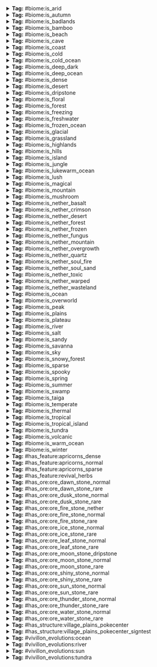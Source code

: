
<details>
<summary><b>Tag:</b> #biome:is_arid</summary>

- #cobblemon:is_sandy
- #cobblemon:is_savanna

</details>

<details>
<summary><b>Tag:</b> #biome:is_autumn</summary>

- #cobblemon:is_arid
- #cobblemon:is_cold_ocean
- #cobblemon:is_mountain
- #cobblemon:is_mushroom
- #cobblemon:is_taiga
- terralith:skylands_autumn
- wythers:autumnal_birch_forest
- wythers:autumnal_crags
- wythers:autumnal_flower_forest
- wythers:autumnal_forest_edge
- wythers:autumnal_forest
- wythers:autumnal_plains
- wythers:autumnal_swamp
- wythers:harvest_fields

</details>

<details>
<summary><b>Tag:</b> #biome:is_badlands</summary>

- #minecraft:is_badlands
- #c:mesa
- terralith:ashen_savanna
- terralith:red_oasis
- terralith:warped_mesa
- terralith:white_mesa
- wythers:danakil_desert

</details>

<details>
<summary><b>Tag:</b> #biome:is_bamboo</summary>

- minecraft:bamboo_jungle
- wythers:bamboo_jungle_canyon
- wythers:bamboo_jungle_highlands
- wythers:bamboo_jungle_swamp
- wythers:bamboo_swamp
- wythers:jade_highlands
- wythers:sakura_forest
- wythers:sandy_jungle
- wythers:sparse_bamboo_jungle

</details>

<details>
<summary><b>Tag:</b> #biome:is_beach</summary>

- #minecraft:is_beach
- wythers:guelta
- wythers:sand_dunes

</details>

<details>
<summary><b>Tag:</b> #biome:is_cave</summary>

- minecraft:dripstone_caves
- minecraft:lush_caves
- #c:caves
- #c:underground
- #forge:is_underground
- terralith:cave/andesite_caves
- terralith:cave/desert_caves
- terralith:cave/diorite_caves
- terralith:cave/fungal_caves
- terralith:cave/granite_caves
- terralith:cave/infested_caves
- terralith:cave/thermal_caves
- terralith:cave/underground_jungle
- wythers:calcite_caverns
- wythers:deep_dark_incursion
- wythers:deep_underground
- wythers:fungous_dripstone_caves
- wythers:lichenous_caves
- wythers:lichenous_dripstone_caves
- wythers:lush_dripstone_caves
- wythers:lush_fungous_dripstone_caves
- wythers:lush_shroom_caves
- wythers:mossy_caves
- wythers:mossy_dripstone_caves
- wythers:mushroom_caves
- wythers:underground
- wythers:volcanic_chamber

</details>

<details>
<summary><b>Tag:</b> #biome:is_coast</summary>

- minecraft:stony_shore
- #cobblemon:is_beach
- #c:stony_shores
- terralith:basalt_cliffs
- terralith:granite_cliffs
- terralith:white_cliffs
- wythers:calcite_coast
- wythers:coastal_mangroves
- wythers:cold_island
- wythers:cold_stony_shore
- wythers:deepslate_shore
- wythers:frigid_island
- wythers:frozen_island
- wythers:gravelly_beach
- wythers:icy_shore
- wythers:mediterranean_island
- wythers:temperate_island
- wythers:tropical_island
- wythers:warm_stony_shore

</details>

<details>
<summary><b>Tag:</b> #biome:is_cold</summary>

- #cobblemon:is_cold_ocean
- #cobblemon:is_freezing
- #cobblemon:is_peak
- #cobblemon:is_taiga
- #cobblemon:is_tundra
- #byg:is_cold
- #c:climate_cold
- #forge:is_cold/overworld
- wythers:berry_bog

</details>

<details>
<summary><b>Tag:</b> #biome:is_cold_ocean</summary>

- minecraft:cold_ocean
- minecraft:deep_cold_ocean
- #cobblemon:is_frozen_ocean

</details>

<details>
<summary><b>Tag:</b> #biome:is_deep_dark</summary>

- minecraft:deep_dark
- terralith:cave/crystal_caves
- terralith:cave/deep_caves
- terralith:cave/frostfire_caves
- terralith:cave/mantle_caves
- terralith:cave/tuff_caves
- wythers:deep_dark_forest
- wythers:deep_dark_incursion

</details>

<details>
<summary><b>Tag:</b> #biome:is_deep_ocean</summary>

- #minecraft:is_deep_ocean
- #c:deep_ocean
- wythers:deep_icy_ocean

</details>

<details>
<summary><b>Tag:</b> #biome:is_dense</summary>

- minecraft:dark_forest
- minecraft:mangrove_swamp
- #cobblemon:is_jungle
- #c:vegetation_dense
- #forge:is_dense
- #forge:is_dense/overworld

</details>

<details>
<summary><b>Tag:</b> #biome:is_desert</summary>

- minecraft:desert
- #byg:is_desert
- #c:desert
- #wythers:is_desert
- terralith:ancient_sands
- terralith:desert_canyon
- terralith:cave/desert_caves
- terralith:desert_oasis
- terralith:desert_spires
- terralith:lush_desert
- terralith:red_oasis
- terralith:sandstone_valley
- wythers:badlands_desert
- wythers:desert_island
- wythers:kwongan_heath
- wythers:outback_desert
- wythers:red_desert
- wythers:sandy_jungle

</details>

<details>
<summary><b>Tag:</b> #biome:is_dripstone</summary>

- minecraft:dripstone_caves
- terralith:fractured_savanna
- terralith:stony_spires
- wythers:fungous_dripstone_caves
- wythers:lichenous_dripstone_caves
- wythers:lush_dripstone_caves
- wythers:lush_fungous_dripstone_caves
- wythers:mossy_dripstone_caves

</details>

<details>
<summary><b>Tag:</b> #biome:is_floral</summary>

- minecraft:cherry_grove
- minecraft:flower_forest
- minecraft:meadow
- minecraft:sunflower_plains
- #byg:is_floral
- #c:floral
- #c:flower_forests
- byg:amaranth_fields
- byg:allium_fields
- byg:rose_fields
- byg:skyris_vale
- byg:cherry_blossom_forest
- byg:orchard
- terralith:blooming_plateau
- terralith:blooming_valley
- terralith:lavender_forest
- terralith:lavender_valley
- terralith:sakura_grove
- terralith:sakura_valley
- wythers:autumnal_flower_forest
- wythers:flowering_pantanal
- wythers:jacaranda_savanna
- wythers:lapacho_plains
- wythers:sakura_forest
- wythers:spring_flower_fields
- wythers:spring_flower_forest

</details>

<details>
<summary><b>Tag:</b> #biome:is_forest</summary>

- #minecraft:is_forest
- minecraft:cherry_grove
- #c:flower_forests
- #c:tree_deciduous
- terralith:alpha_islands
- terralith:alpha_islands_winter
- terralith:blooming_valley
- terralith:forested_highlands
- terralith:lavender_forest
- terralith:lavender_valley
- terralith:mirage_isles
- terralith:sakura_grove
- terralith:sakura_valley
- terralith:temperate_highlands
- wythers:dry_tropical_forest
- wythers:birch_taiga
- wythers:boreal_forest_red
- wythers:boreal_forest_yellow
- wythers:subtropical_forest
- wythers:tangled_forest
- wythers:tropical_forest

</details>

<details>
<summary><b>Tag:</b> #biome:is_freezing</summary>

- minecraft:frozen_river
- minecraft:jagged_peaks
- minecraft:snowy_beach
- minecraft:snowy_plains
- minecraft:snowy_slopes
- #cobblemon:is_frozen_ocean
- #cobblemon:is_glacial
- #cobblemon:is_snowy_forest
- #byg:is_snowy
- #c:snowy
- #forge:is_snowy
- byg:cardinal_tundra
- terralith:emerald_peaks
- terralith:scarlet_mountains
- terralith:skylands_winter
- terralith:snowy_badlands
- wythers:crimson_tundra
- wythers:frozen_island
- wythers:snowy_bog
- wythers:snowy_canyon
- wythers:snowy_peaks
- wythers:snowy_tundra

</details>

<details>
<summary><b>Tag:</b> #biome:is_freshwater</summary>

- #cobblemon:is_river
- #cobblemon:is_swamp
- wythers:desert_lakes
- wythers:guelta
- wythers:tropical_forest_river

</details>

<details>
<summary><b>Tag:</b> #biome:is_frozen_ocean</summary>

- minecraft:deep_frozen_ocean
- minecraft:frozen_ocean
- terralith:frozen_cliffs
- wythers:deep_icy_ocean
- wythers:icy_ocean

</details>

<details>
<summary><b>Tag:</b> #biome:is_glacial</summary>

- minecraft:frozen_peaks
- minecraft:ice_spikes
- #byg:is_icy
- #c:icy
- terralith:cave/frostfire_caves
- terralith:frozen_cliffs
- terralith:glacial_chasm
- wythers:glacial_cliffs
- wythers:ice_cap
- wythers:icy_crags
- wythers:frozen_island

</details>

<details>
<summary><b>Tag:</b> #biome:is_grassland</summary>

- #cobblemon:is_plains
- #cobblemon:is_savanna

</details>

<details>
<summary><b>Tag:</b> #biome:is_highlands</summary>

- minecraft:meadow
- terralith:alpine_highlands
- terralith:arid_highlands
- terralith:blooming_plateau
- terralith:highlands
- wythers:bamboo_jungle_highlands
- wythers:eucalyptus_deanei_forest
- wythers:forested_highlands
- wythers:highlands
- wythers:huangshan_highlands
- wythers:highland_tropical_rainforest
- wythers:jade_highlands
- wythers:wistman_woods

</details>

<details>
<summary><b>Tag:</b> #biome:is_hills</summary>

- #minecraft:is_hill
- #cobblemon:is_highlands
- #c:mountain_slope
- #forge:is_slope
- terralith:blooming_valley
- terralith:forested_highlands
- terralith:lavender_valley
- terralith:lush_valley
- terralith:moonlight_valley
- terralith:sakura_valley
- terralith:savanna_slopes
- terralith:temperate_highlands
- terralith:yosemite_lowlands
- wythers:autumnal_crags
- wythers:ayers_rock
- wythers:icy_crags
- wythers:old_growth_taiga_crags
- wythers:taiga_crags
- wythers:temperate_rainforest_crags
- wythers:thermal_taiga_crags
- wythers:windswept_jungle

</details>

<details>
<summary><b>Tag:</b> #biome:is_island</summary>

- minecraft:mushroom_fields
- #cobblemon:is_tropical_island
- byg:lush_stacks
- terralith:alpha_islands
- terralith:alpha_islands_winter
- terralith:mirage_isles
- terralith:warped_mesa
- wythers:cold_island
- wythers:desert_island
- wythers:frigid_island
- wythers:frozen_island
- wythers:jungle_island
- wythers:mediterranean_island
- wythers:mediterranean_island_thermal_springs
- wythers:mushroom_island
- wythers:temperate_island
- wythers:tropical_island

</details>

<details>
<summary><b>Tag:</b> #biome:is_jungle</summary>

- #minecraft:is_jungle
- terralith:cave/underground_jungle
- wythers:dripleaf_swamp
- wythers:eucalyptus_deanei_forest
- wythers:highland_tropical_rainforest
- wythers:humid_tropical_grassland
- wythers:jungle_canyon
- wythers:subtropical_forest
- wythers:subtropical_forest_edge
- wythers:subtropical_grassland
- wythers:tropical_forest
- wythers:tropical_forest_canyon
- wythers:tropical_grassland
- wythers:tropical_island
- wythers:tropical_rainforest

</details>

<details>
<summary><b>Tag:</b> #biome:is_lukewarm_ocean</summary>

- minecraft:deep_lukewarm_ocean
- minecraft:lukewarm_ocean
- wythers:tropical_beach
- wythers:tropical_island
- wythers:warm_stony_shore

</details>

<details>
<summary><b>Tag:</b> #biome:is_lush</summary>

- minecraft:lush_caves
- #forge:is_lush
- byg:lush_stacks
- terralith:cave/underground_jungle
- wythers:lichenous_caves
- wythers:lichenous_dripstone_caves
- wythers:lush_dripstone_caves
- wythers:lush_fungous_dripstone_caves
- wythers:lush_shroom_caves

</details>

<details>
<summary><b>Tag:</b> #biome:is_magical</summary>

- minecraft:dark_forest
- #byg:is_magical
- #wythers:is_dark_forest
- byg:skyris_vale
- terralith:amethyst_canyon
- terralith:amethyst_rainforest
- terralith:mirage_isles
- terralith:moonlight_grove
- terralith:moonlight_valley
- wythers:lantern_river
- wythers:mushroom_island
- wythers:snowy_thermal_taiga

</details>

<details>
<summary><b>Tag:</b> #biome:is_mountain</summary>

- #minecraft:is_mountain
- #cobblemon:is_hills
- #forge:is_mountain
- terralith:stony_spires
- terralith:volcanic_peaks
- terralith:windswept_spires
- terralith:yosemite_cliffs
- wythers:tibesti_mountains
- wythers:tropical_volcano
- wythers:tsingy_forest
- wythers:volcano

</details>

<details>
<summary><b>Tag:</b> #biome:is_mushroom</summary>

- minecraft:dark_forest
- minecraft:mushroom_fields
- #c:mushroom
- #forge:is_mushroom
- terralith:cave/fungal_caves
- terralith:mirage_isles
- wythers:ancient_taiga
- wythers:deep_dark_incursion

</details>

<details>
<summary><b>Tag:</b> #biome:is_nether_basalt</summary>

- minecraft:basalt_deltas
- cinderscapes:blackstone_shales
- incendium:ash_barrens
- incendium:volcanic_deltas
- incendium:withered_forest

</details>

<details>
<summary><b>Tag:</b> #biome:is_nether_crimson</summary>

- minecraft:crimson_forest
- betternether:crimson_glowing_woods
- betternether:crimson_pinewood
- betternether:nether_swampland
- betternether:nether_swampland_terraces
- byg:crimson_gardens
- gardens_of_the_dead:whistling_woods

</details>

<details>
<summary><b>Tag:</b> #biome:is_nether_desert</summary>

- minecraft:soul_sand_valley
- betternether:gravel_desert
- byg:quartz_desert
- byg:warped_desert
- incendium:infernal_dunes
- incendium:weeping_valley

</details>

<details>
<summary><b>Tag:</b> #biome:is_nether_forest</summary>

- betternether:nether_jungle
- betternether:nether_swampland
- betternether:nether_swampland_terraces
- byg:weeping_mire
- byg:withering_woods

</details>

<details>
<summary><b>Tag:</b> #biome:is_nether_frozen</summary>

- byg:subzero_hypogeal

</details>

<details>
<summary><b>Tag:</b> #biome:is_nether_fungus</summary>

- minecraft:crimson_forest
- minecraft:warped_forest
- betternether:crimson_glowing_woods
- betternether:crimson_pinewood
- betternether:mushroom_forest
- betternether:mushroom_forest_edge
- betternether:old_fungiwoods
- betternether:old_warped_woods
- byg:crimson_gardens
- byg:embur_bog
- byg:glowstone_garden
- byg:wailing_garth
- cinderscapes:luminous_grove
- gardens_of_the_dead:whistling_woods
- gardens_of_the_dead:soulblight_forest
- incendium:inverted_forest

</details>

<details>
<summary><b>Tag:</b> #biome:is_nether_mountain</summary>

- minecraft:basalt_deltas
- incendium:volcanic_deltas

</details>

<details>
<summary><b>Tag:</b> #biome:is_nether_overgrowth</summary>

- betternether:bone_reef
- betternether:nether_grasslands
- betternether:soul_plain
- betternether:sulfuric_bone_reef
- byg:sythian_torrids

</details>

<details>
<summary><b>Tag:</b> #biome:is_nether_quartz</summary>

- byg:quartz_desert
- cinderscapes:quartz_cavern
- incendium:quartz_flats

</details>

<details>
<summary><b>Tag:</b> #biome:is_nether_soul_fire</summary>

- minecraft:soul_sand_valley
- byg:subzero_hypogeal
- byg:warped_desert
- incendium:quartz_flats
- incendium:weeping_valley

</details>

<details>
<summary><b>Tag:</b> #biome:is_nether_soul_sand</summary>

- minecraft:soul_sand_valley
- betternether:soul_plain
- betternether:wart_forest
- betternether:wart_forest_edge
- byg:wailing_garth
- byg:warped_desert
- cinderscapes:ashy_shoals
- cinderscapes:blackstone_shales
- gardens_of_the_dead:soulblight_forest
- incendium:weeping_valley

</details>

<details>
<summary><b>Tag:</b> #biome:is_nether_toxic</summary>

- byg:brimstone_caverns
- byg:wailing_garth
- incendium:toxic_heap

</details>

<details>
<summary><b>Tag:</b> #biome:is_nether_warped</summary>

- minecraft:warped_forest
- betternether:nether_jungle
- betternether:old_warped_woods
- byg:wailing_garth
- byg:warped_desert

</details>

<details>
<summary><b>Tag:</b> #biome:is_nether_wasteland</summary>

- minecraft:nether_wastes
- betternether:magma_land
- betternether:poor_nether_grasslands
- byg:brimstone_caverns
- byg:magma_wastes
- cinderscapes:ashy_shoals
- cinderscapes:quartz_cavern
- incendium:ash_barrens
- incendium:toxic_heap

</details>

<details>
<summary><b>Tag:</b> #biome:is_ocean</summary>

- #minecraft:is_ocean
- #cobblemon:is_coast
- #cobblemon:is_cold_ocean
- #cobblemon:is_deep_ocean
- #cobblemon:is_frozen_ocean
- #cobblemon:is_lukewarm_ocean
- #cobblemon:is_warm_ocean

</details>

<details>
<summary><b>Tag:</b> #biome:is_overworld</summary>

- #cobblemon:is_arid
- #cobblemon:is_cave
- #cobblemon:is_coast
- #cobblemon:is_cold
- #cobblemon:is_deep_dark
- #cobblemon:is_floral
- #cobblemon:is_forest
- #cobblemon:is_freshwater
- #cobblemon:is_grassland
- #cobblemon:is_highlands
- #cobblemon:is_island
- #cobblemon:is_jungle
- #cobblemon:is_magical
- #cobblemon:is_mountain
- #cobblemon:is_mushroom
- #cobblemon:is_ocean
- #minecraft:is_overworld
- #cobblemon:is_sky
- #cobblemon:is_spooky
- #cobblemon:is_temperate
- #cobblemon:is_thermal
- #cobblemon:is_volcanic

</details>

<details>
<summary><b>Tag:</b> #biome:is_peak</summary>

- minecraft:frozen_peaks
- minecraft:jagged_peaks
- minecraft:snowy_slopes
- minecraft:stony_peaks
- #c:mountain_peak
- #forge:is_peak
- terralith:emerald_peaks
- terralith:rocky_mountains
- terralith:scarlet_mountains
- terralith:windswept_spires
- wythers:andesite_crags
- wythers:aspen_crags

</details>

<details>
<summary><b>Tag:</b> #biome:is_plains</summary>

- minecraft:plains
- minecraft:sunflower_plains
- #cobblemon:is_highlands
- #byg:is_plain
- #c:plains
- #forge:is_plains
- terralith:brushland
- terralith:steppe
- terralith:valley_clearing
- wythers:berry_bog
- wythers:cool_forest_edge
- wythers:dry_tropical_grassland
- wythers:forest_edge
- wythers:spring_flower_fields
- wythers:subtropical_forest_edge
- wythers:tropical_grassland

</details>

<details>
<summary><b>Tag:</b> #biome:is_plateau</summary>

- minecraft:savanna_plateau
- #byg:is_plateau
- #forge:is_plateau
- wythers:ayers_rock

</details>

<details>
<summary><b>Tag:</b> #biome:is_river</summary>

- #minecraft:is_river
- terralith:warm_river
- wythers:guelta
- wythers:tropical_forest_river

</details>

<details>
<summary><b>Tag:</b> #biome:is_salt</summary>

- wythers:calcite_caverns
- wythers:calcite_coast
- wythers:mediterranean_island_thermal_spring
- wythers:salt_lakes_pink
- wythers:salt_lakes_turquoise
- wythers:salt_lakes_white
- wythers:thermal_taiga

</details>

<details>
<summary><b>Tag:</b> #biome:is_sandy</summary>

- #cobblemon:is_badlands
- #cobblemon:is_desert
- #byg:is_sandy

</details>

<details>
<summary><b>Tag:</b> #biome:is_savanna</summary>

- #minecraft:is_savanna
- terralith:arid_highlands
- terralith:ashen_savanna
- terralith:brushland
- terralith:desert_oasis
- terralith:fractured_savanna
- terralith:hot_shrubland
- terralith:red_oasis
- terralith:savanna_badlands
- terralith:savanna_slopes
- terralith:shrubland
- wythers:granite_canyon
- wythers:tropical_forest_canyon
- wythers:tropical_forest

</details>

<details>
<summary><b>Tag:</b> #biome:is_sky</summary>

- terralith:skylands_autumn
- terralith:skylands_spring
- terralith:skylands_summer
- terralith:skylands_winter

</details>

<details>
<summary><b>Tag:</b> #biome:is_snowy_forest</summary>

- minecraft:grove
- minecraft:snowy_taiga
- terralith:alpha_islands_winter
- terralith:alpine_grove
- terralith:ice_marsh
- terralith:siberian_grove
- terralith:snowy_maple_forest
- terralith:snowy_shield
- terralith:wintry_forest
- terralith:wintry_lowlands
- wythers:deep_snowy_taiga
- wythers:huangshan_highlands
- wythers:jade_highlands
- wythers:snowy_fen
- wythers:snowy_thermal_taiga

</details>

<details>
<summary><b>Tag:</b> #biome:is_sparse</summary>

- #cobblemon:is_arid
- #cobblemon:is_grassland
- #cobblemon:is_tundra
- #c:vegetation_sparse
- #forge:is_sparse
- #forge:is_sparse/overworld

</details>

<details>
<summary><b>Tag:</b> #biome:is_spooky</summary>

- minecraft:dark_forest
- #byg:is_spooky
- #forge:is_spooky
- #wythers:is_dark_forest
- byg:ebony_woods
- wythers:ancient_taiga
- wythers:bayou
- wythers:tangled_forest

</details>

<details>
<summary><b>Tag:</b> #biome:is_spring</summary>

- #cobblemon:is_floral
- #cobblemon:is_lukewarm_ocean
- #cobblemon:is_magical
- #cobblemon:is_plains
- terralith:skylands_spring
- the_bumblezone:floral_meadow
- wythers:spring_flower_fields
- wythers:spring_flower_forest

</details>

<details>
<summary><b>Tag:</b> #biome:is_summer</summary>

- #cobblemon:is_forest
- #cobblemon:is_jungle
- #cobblemon:is_lush
- #cobblemon:is_warm_ocean
- #cobblemon:is_swamp
- terralith:skylands_summer

</details>

<details>
<summary><b>Tag:</b> #biome:is_swamp</summary>

- minecraft:mangrove_swamp
- minecraft:swamp
- #byg:is_swamp
- #c:swamp
- #forge:is_swamp
- #wythers:is_swamp
- terralith:ice_marsh
- terralith:orchid_swamp
- wythers:billabong

</details>

<details>
<summary><b>Tag:</b> #biome:is_taiga</summary>

- #minecraft:is_taiga
- minecraft:grove
- #c:tree_coniferous
- #forge:is_coniferous
- terralith:alpine_grove
- terralith:haze_mountain
- terralith:ice_marsh
- terralith:moonlight_grove
- terralith:moonlight_valley
- terralith:shield_clearing
- terralith:siberian_grove
- terralith:siberian_taiga
- terralith:snowy_maple_forest
- terralith:snowy_shield
- terralith:wintry_lowlands
- wythers:ancient_taiga
- wythers:birch_taiga
- wythers:boreal_forest_red
- wythers:boreal_forest_yellow
- wythers:cold_island
- wythers:deep_snowy_taiga
- wythers:fen
- wythers:flooded_temperate_rainforest
- wythers:forested_highlands
- wythers:huangshan_highlands
- wythers:jade_highlands
- wythers:larch_taiga
- wythers:old_growth_taiga_crags
- wythers:old_growth_taiga_swamp
- wythers:pine_barrens
- wythers:taiga_crags
- wythers:temperate_rainforest
- wythers:temperate_rainforest_crags
- wythers:thermal_taiga
- wythers:thermal_taiga_crags
- wythers:snowy_thermal_taiga

</details>

<details>
<summary><b>Tag:</b> #biome:is_temperate</summary>

- #cobblemon:is_forest
- #cobblemon:is_plains

</details>

<details>
<summary><b>Tag:</b> #biome:is_thermal</summary>

- terralith:caldera
- terralith:cave/thermal_caves
- terralith:yellowstone
- wythers:calcite_caverns
- wythers:mediterranean_island_thermal_springs
- wythers:snowy_thermal_taiga
- wythers:thermal_taiga_crags
- wythers:thermal_taiga
- wythers:tibesti_mountains
- wythers:danakil_desert

</details>

<details>
<summary><b>Tag:</b> #biome:is_tropical</summary>

- wythers:tropical_beach
- wythers:tropical_island
- wythers:tropical_volcano

</details>

<details>
<summary><b>Tag:</b> #biome:is_tropical_island</summary>

- wythers:tropical_beach
- wythers:tropical_island
- wythers:tropical_volcano

</details>

<details>
<summary><b>Tag:</b> #biome:is_tundra</summary>

- minecraft:ice_spikes
- minecraft:snowy_plains
- #c:snowy_plains
- byg:cardinal_tundra
- terralith:cold_shrubland
- terralith:gravel_desert
- terralith:rocky_shrubland
- terralith:snowy_badlands
- terralith:yellowstone
- wythers:crimson_tundra
- wythers:frigid_island
- wythers:ice_cap
- wythers:icy_crags
- wythers:snowy_tundra
- wythers:tundra

</details>

<details>
<summary><b>Tag:</b> #biome:is_volcanic</summary>

- terralith:cave/mantle_caves
- terralith:volcanic_crater
- terralith:volcanic_peaks
- wythers:icy_volcano
- wythers:tropical_volcano
- wythers:volcano
- wythers:volcanic_chamber
- wythers:volcanic_crater

</details>

<details>
<summary><b>Tag:</b> #biome:is_warm_ocean</summary>

- minecraft:warm_ocean
- byg:lush_stacks

</details>

<details>
<summary><b>Tag:</b> #biome:is_winter</summary>

- #cobblemon:is_freezing
- terralith:skylands_winter
- wythers:deep_snowy_taiga

</details>

<details>
<summary><b>Tag:</b> #has_feature:apricorns_dense</summary>

- #cobblemon:is_badlands
- #cobblemon:is_desert
- #cobblemon:is_forest
- #cobblemon:is_jungle
- #cobblemon:is_snowy_forest
- #cobblemon:is_swamp
- #cobblemon:is_taiga

</details>

<details>
<summary><b>Tag:</b> #has_feature:apricorns_normal</summary>

- #cobblemon:is_hills
- #cobblemon:is_grassland
- minecraft:sparse_jungle

</details>

<details>
<summary><b>Tag:</b> #has_feature:apricorns_sparse</summary>

- #cobblemon:is_tundra

</details>

<details>
<summary><b>Tag:</b> #has_feature:revival_herbs</summary>

- minecraft:lush_caves

</details>

<details>
<summary><b>Tag:</b> #has_ore:ore_dawn_stone_normal</summary>

- #cobblemon:is_peak
- #cobblemon:is_sky

</details>

<details>
<summary><b>Tag:</b> #has_ore:ore_dawn_stone_rare</summary>

- #cobblemon:is_floral
- #cobblemon:is_glacial
- #cobblemon:is_hills

</details>

<details>
<summary><b>Tag:</b> #has_ore:ore_dusk_stone_normal</summary>

- #cobblemon:is_spooky
- #cobblemon:is_taiga

</details>

<details>
<summary><b>Tag:</b> #has_ore:ore_dusk_stone_rare</summary>

- #cobblemon:is_swamp

</details>

<details>
<summary><b>Tag:</b> #has_ore:ore_fire_stone_nether</summary>

- #minecraft:is_nether

</details>

<details>
<summary><b>Tag:</b> #has_ore:ore_fire_stone_normal</summary>

- #cobblemon:is_desert
- #cobblemon:is_thermal
- #cobblemon:is_volcanic

</details>

<details>
<summary><b>Tag:</b> #has_ore:ore_fire_stone_rare</summary>

- #cobblemon:is_sandy

</details>

<details>
<summary><b>Tag:</b> #has_ore:ore_ice_stone_normal</summary>

- #cobblemon:is_glacial
- #cobblemon:is_snowy_forest
- #cobblemon:is_tundra

</details>

<details>
<summary><b>Tag:</b> #has_ore:ore_ice_stone_rare</summary>

- #cobblemon:is_freezing

</details>

<details>
<summary><b>Tag:</b> #has_ore:ore_leaf_stone_normal</summary>

- #cobblemon:is_forest
- #cobblemon:is_jungle
- #cobblemon:is_lush

</details>

<details>
<summary><b>Tag:</b> #has_ore:ore_leaf_stone_rare</summary>

- #cobblemon:is_swamp
- #cobblemon:is_tropical_island

</details>

<details>
<summary><b>Tag:</b> #has_ore:ore_moon_stone_dripstone</summary>

- #cobblemon:is_dripstone

</details>

<details>
<summary><b>Tag:</b> #has_ore:ore_moon_stone_normal</summary>

- #cobblemon:is_dripstone
- minecraft:mushroom_fields

</details>

<details>
<summary><b>Tag:</b> #has_ore:ore_moon_stone_rare</summary>

- #cobblemon:is_taiga

</details>

<details>
<summary><b>Tag:</b> #has_ore:ore_shiny_stone_normal</summary>

- #cobblemon:is_floral
- #cobblemon:is_magical
- #cobblemon:is_sky

</details>

<details>
<summary><b>Tag:</b> #has_ore:ore_shiny_stone_rare</summary>

- #cobblemon:is_island
- #cobblemon:is_peak

</details>

<details>
<summary><b>Tag:</b> #has_ore:ore_sun_stone_normal</summary>

- #cobblemon:is_badlands
- #cobblemon:is_dripstone
- #cobblemon:is_grassland

</details>

<details>
<summary><b>Tag:</b> #has_ore:ore_sun_stone_rare</summary>

- #cobblemon:is_desert
- #cobblemon:is_tropical_island

</details>

<details>
<summary><b>Tag:</b> #has_ore:ore_thunder_stone_normal</summary>

- #cobblemon:is_highlands
- #cobblemon:is_hills

</details>

<details>
<summary><b>Tag:</b> #has_ore:ore_thunder_stone_rare</summary>

- #cobblemon:is_jungle
- #cobblemon:is_plains

</details>

<details>
<summary><b>Tag:</b> #has_ore:ore_water_stone_normal</summary>

- #cobblemon:is_ocean
- #cobblemon:is_freshwater

</details>

<details>
<summary><b>Tag:</b> #has_ore:ore_water_stone_rare</summary>

- #cobblemon:is_jungle
- #cobblemon:is_thermal
- #cobblemon:is_tropical_island

</details>

<details>
<summary><b>Tag:</b> #has_structure:village_plains_pokecenter</summary>


</details>

<details>
<summary><b>Tag:</b> #has_structure:village_plains_pokecenter_signtest</summary>


</details>

<details>
<summary><b>Tag:</b> #vivillon_evolutions:ocean</summary>

- #cobblemon:is_coast
- #cobblemon:is_warm_ocean

</details>

<details>
<summary><b>Tag:</b> #vivillon_evolutions:river</summary>

- #cobblemon:is_river
- #cobblemon:is_swamp

</details>

<details>
<summary><b>Tag:</b> #vivillon_evolutions:sun</summary>

- #cobblemon:is_sky
- #cobblemon:is_volcanic
- minecraft:sunflower_plains

</details>

<details>
<summary><b>Tag:</b> #vivillon_evolutions:tundra</summary>

- #cobblemon:is_tundra
- #cobblemon:is_snowy_forest
- #cobblemon:is_glacial

</details>
